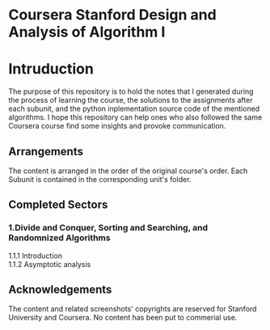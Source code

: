 # Coursera Stanford Design and Analysis of Algorithm I
# Intruduction
  The purpose of this repository is to hold the notes that I generated during the process of learning the course, the solutions to the assignments after each subunit, and the python inplementation source code of the mentioned algorithms. I hope this repository can help ones who also followed the same Coursera course find some insights and provoke communication.
## Arrangements
  The content is arranged in the order of the original course's order. Each Subunit is contained in the corresponding unit's folder.

## Completed Sectors
  ### 1.Divide and Conquer, Sorting and Searching, and Randomnized Algorithms   
  1.1.1 Introduction   
  1.1.2 Asymptotic analysis   
 
## Acknowledgements
  The content and related screenshots' copyrights are reserved for Stanford University and Coursera. No content has been put to commerial use.
